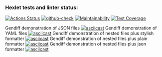 ### Hexlet tests and linter status:
[![Actions Status](https://github.com/hexletart/frontend-project-lvl2/workflows/hexlet-check/badge.svg)](https://github.com/hexletart/frontend-project-lvl2/actions)
[![github-check](https://github.com/hexletart/frontend-project-lvl2/workflows/github-check/badge.svg)](https://github.com/hexletart/frontend-project-lvl2/actions)
[![Maintainability](https://api.codeclimate.com/v1/badges/93cb84a4ec51dd78f2de/maintainability)](https://codeclimate.com/github/hexletart/frontend-project-lvl2/maintainability)
[![Test Coverage](https://api.codeclimate.com/v1/badges/93cb84a4ec51dd78f2de/test_coverage)](https://codeclimate.com/github/hexletart/frontend-project-lvl2/test_coverage)

Gendiff demonstration of JSON files
[![asciicast](https://asciinema.org/a/489679.svg)](https://asciinema.org/a/489679)
Gendiff demonstration of YAML files
[![asciicast](https://asciinema.org/a/489683.svg)](https://asciinema.org/a/489683)
Gendiff demonstration of nested files plus stylish formatter
[![asciicast](https://asciinema.org/a/492160.svg)](https://asciinema.org/a/492160)
Gendiff demonstration of nested files plus plain formatter
[![asciicast](https://asciinema.org/a/494225.svg)](https://asciinema.org/a/494225)
Gendiff demonstration of nested files plus json formatter
[![asciicast](https://asciinema.org/a/495274.svg)](https://asciinema.org/a/495274)
